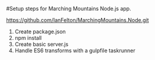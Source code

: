 #Setup steps for Marching Mountains Node.js app.

https://github.com/IanFelton/MarchingMountains.Node.git

1. Create package.json
2. npm install
3. Create basic server.js
4. Handle ES6 transforms with a gulpfile taskrunner